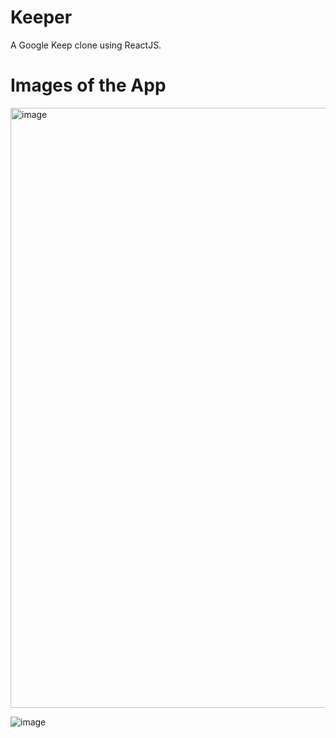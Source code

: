 # Keeper

A Google Keep clone using ReactJS.



# Images of the App
<img width="960" alt="image" src="https://user-images.githubusercontent.com/90904044/196491774-4e5b94c0-2198-4468-b4d6-290bf88da61e.png">


![image](https://user-images.githubusercontent.com/90904044/196492327-c1269c53-46b4-4cc4-bff5-e65c60f5fcba.png)






